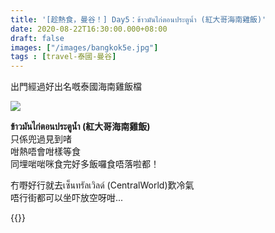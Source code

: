 ```yaml
---
title: '[趁熱食，曼谷！] Day5：ข้าวมันไก่ตอนประตูน้ำ (紅大哥海南雞飯)'
date: 2020-08-22T16:30:00.000+08:00
draft: false
images: ["/images/bangkok5e.jpg"]
tags : [travel-泰國-曼谷]
---
```


出門經過好出名嘅泰國海南雞飯檔  

![](/images/bangkok5e.jpg)

**ข้าวมันไก่ตอนประตูน้ำ (紅大哥海南雞飯)**  
只係兜過見到啫  
咁熱唔會咁樣等食  
同埋啱啱咪食完好多飯囉食唔落啦都！  
  
冇嘢好行就去เซ็นทรัลเวิลด์ (CentralWorld)歎冷氣  
唔行街都可以坐吓放空呀咁...  
  
{{<bangkok>}}
